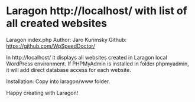 # Laragon http://localhost/ with list of all created websites

Laragon index.php
Author: Jaro Kurimsky
Github: https://github.com/WpSpeedDoctor/

In http://localhost/ it displays all websites created in Laragon local WordPress environment.
If PHPMyAdmin is installed in folder phpmyadmin, it will add direct database access for each website.

Installation: Copy into laragon/www folder.

Happy creating with Laragon!

